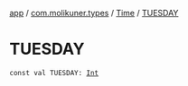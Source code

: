 [app](../../index.md) / [com.molikuner.types](../index.md) / [Time](index.md) / [TUESDAY](./-t-u-e-s-d-a-y.md)

# TUESDAY

`const val TUESDAY: `[`Int`](https://kotlinlang.org/api/latest/jvm/stdlib/kotlin/-int/index.html)